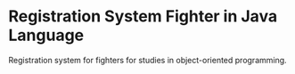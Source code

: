 # Registration System Fighter in Java Language
 Registration system for fighters for studies in object-oriented programming.

